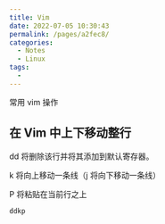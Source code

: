 ```yaml
---
title: Vim
date: 2022-07-05 10:30:43
permalink: /pages/a2fec8/
categories:
  - Notes
  - Linux
tags:
  -
---
```


常用 <span class="span-shadow">vim</span> 操作

<!-- more -->

## 在 Vim 中上下移动整行

dd 将删除该行并将其添加到默认寄存器。

k 将向上移动一条线（j 将向下移动一条线）

P 将粘贴在当前行之上

```
ddkp
```

